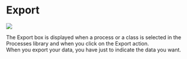 Export
======

![](processes-export.png)

The Export box is displayed when a process or a class is selected in the Processes library and when you click on the Export action.\
When you export your data, you have just to indicate the data you want.

